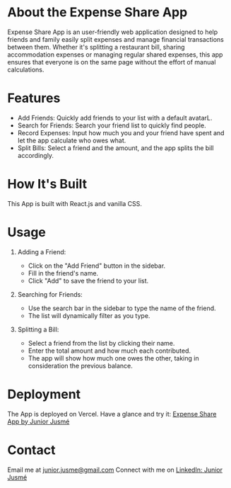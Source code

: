 # About the Expense Share App
Expense Share App is an user-friendly web application designed to help friends and family easily split expenses and manage financial transactions between them. 
Whether it's splitting a restaurant bill, sharing accommodation expenses or managing regular shared expenses, this app ensures that everyone is on the same page without the effort of manual calculations.


# Features
- Add Friends: Quickly add friends to your list with a default avatarL.
- Search for Friends: Search your friend list to quickly find people.
- Record Expenses: Input how much you and your friend have spent and let the app calculate who owes what.
- Split Bills: Select a friend and the amount, and the app splits the bill accordingly.


# How It's Built
This App is built with React.js and vanilla CSS.


# Usage
1. Adding a Friend:
   - Click on the "Add Friend" button in the sidebar.
   - Fill in the friend's name.
   - Click "Add" to save the friend to your list.

2. Searching for Friends:
   - Use the search bar in the sidebar to type the name of the friend.
   - The list will dynamically filter as you type.

3. Splitting a Bill:
   - Select a friend from the list by clicking their name.
   - Enter the total amount and how much each contributed.
   - The app will show how much one owes the other, taking in consideration the previous balance.
  
# Deployment
The App is deployed on Vercel. Have a glance and try it: [Expense Share App by Junior Jusmé](https://expense-share.vercel.app/)

# Contact
Email me at [junior.jusme@gmail.com](mailto:junior.jusme@gmail.com) 
Connect with me on [LinkedIn: Junior Jusmé](https://www.linkedin.com/in/junior-jusm%C3%A9-2b783012a/)

